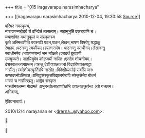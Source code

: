 +++
title = "015 iragavarapu narasimhacharya"

+++
[[iragavarapu narasimhacharya	2010-12-04, 19:30:58 [Source](https://groups.google.com/g/bvparishat/c/BWQLBH68Y7E)]]



परिषदं नमस्कृत्य,  
नारायणन्महोदयै र्य दभिप्रेतं तत्सत्यम्। सहानुभुतिं प्रकटयामि च।  
यथाशक्ति यथानुकूलं च संस्कृतस्य  
कृते अस्मिन्नशीति वयस्यपि पठन,पाठन,लेखन,भाषण विषयेषु श्रद्धाळु  
रेवाहम्।पठनन्तु स्वकीयम्।हस्तगतमेव। पाठनन्तु पराधीनम्।लेखनन्तु  
स्वाधीनमेव।भाषणमप्यन्यं जन मपेक्षते।एतदर्थं दूरवाणी  
उपयुज्यते। पाठयियुमेव कोऽप्यर्थी नास्ति।एतदेव शोचनीयम्।  
देशस्वातन्त्र्यम्प्राप्तम्।परन्तु देशीयपालकानां विद्याविषयकश्रद्धा  
नासीत्।स्वदेशीयस्फूर्तिरपि नासीत्।विदेशीव्यामोहे सर्वोपि जनः  
कण्ठदघ्नोऽतिष्ठत्।प्रसिद्धसंस्कृतविद्यालयेष्वपि संस्कृतेनैव बोधनं  
भाषणं च नासीत्खलु।अद्यैव संस्कृत  
भारतीमवलम्ब्य मोदामहे।प्रभुमन्त्रोत्साहशक्तिभिः प्रयत्नङ्कुर्वन्तः अग्रे गच्छाम।  
अभिवन्द्य,

  
ऐवियनाचार्यः।

2010/12/4 narayanan er \<[drerna...@yahoo.com]()\>:





